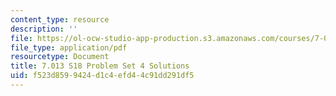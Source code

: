 ```yaml
---
content_type: resource
description: ''
file: https://ol-ocw-studio-app-production.s3.amazonaws.com/courses/7-013-introductory-biology-spring-2018/f523d8599424d1c4efd44c91dd291df5_MIT7_013s18Pset4S.pdf
file_type: application/pdf
resourcetype: Document
title: 7.013 S18 Problem Set 4 Solutions
uid: f523d859-9424-d1c4-efd4-4c91dd291df5
---
```


